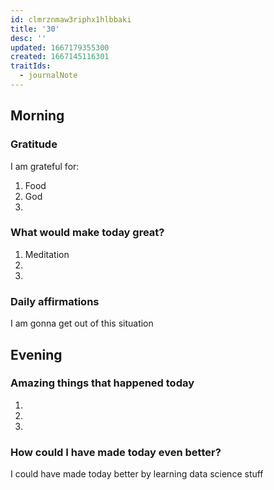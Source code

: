 ```yaml
---
id: clmrznmaw3riphx1hlbbaki
title: '30'
desc: ''
updated: 1667179355300
created: 1667145116301
traitIds:
  - journalNote
---
```


<!--
Based on the journaling method created by Intelligent Change:
- [Intelligent Change: Our Story](https://www.intelligentchange.com/pages/our-story)
- [The Five Minute Journal](https://www.intelligentchange.com/products/the-five-minute-journal)
-->

## Morning

<!-- Fill out this section after waking up -->


### Gratitude

I am grateful for:

1. Food
2. God
3.

### What would make today great?

1. Meditation
2.
3.

### Daily affirmations

I am gonna get out of this situation

## Evening

<!-- Fill out this section before going to sleep, reflecting on your day -->

### Amazing things that happened today

1.
2.
3.

### How could I have made today even better?

I could have made today better by learning data science stuff

